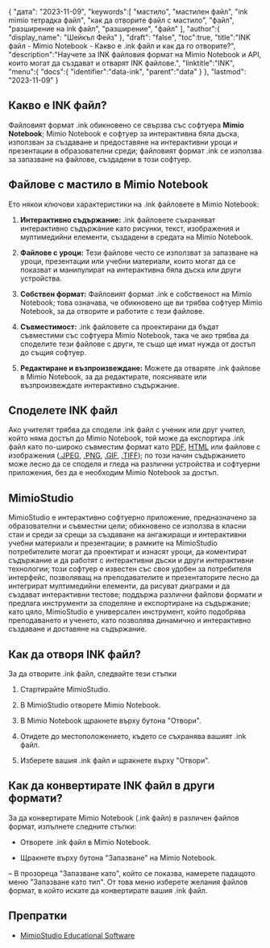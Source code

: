 {
"дата": "2023-11-09",
   "keywords":[
"мастило",
"мастилен файл",
"ink mimio тетрадка файл",
"как да отворите файл с мастило",
"файл",
"разширение на ink файл",
"разширение",
"файл"
],
   "author":{
"display_name": "Шейкъл Фейз"
},
"draft": "false",
"toc":true,
"title":"INK файл - Mimio Notebook - Какво е .ink файл и как да го отворите?",
   "description":"Научете за INK файловия формат на Mimio Notebook и API, които могат да създават и отварят INK файлове.",
   "linktitle":"INK",
   "menu":{
      "docs":{
         "identifier":"data-ink",
         "parent":"data"
}
},
"lastmod": "2023-11-09"
}

## Какво е INK файл?

Файловият формат .ink обикновено се свързва със софтуера **Mimio Notebook**; Mimio Notebook е софтуер за интерактивна бяла дъска, използван за създаване и предоставяне на интерактивни уроци и презентации в образователни среди; файловият формат .ink се използва за запазване на файлове, създадени в този софтуер.

## Файлове с мастило в Mimio Notebook

Ето някои ключови характеристики на .ink файловете в Mimio Notebook:

1. **Интерактивно съдържание:** .ink файловете съхраняват интерактивно съдържание като рисунки, текст, изображения и мултимедийни елементи, създадени в средата на Mimio Notebook.
    








2. **Файлове с уроци:** Тези файлове често се използват за запазване на уроци, презентации или учебни материали, които могат да се показват и манипулират на интерактивна бяла дъска или други устройства.
    








3. **Собствен формат:** Файловият формат .ink е собственост на Mimio Notebook; това означава, че обикновено ще ви трябва софтуер Mimio Notebook, за да отворите и работите с тези файлове.
    








4. **Съвместимост:** .ink файловете са проектирани да бъдат съвместими със софтуера Mimio Notebook, така че ако трябва да споделите тези файлове с други, те също ще имат нужда от достъп до същия софтуер.
    








5. **Редактиране и възпроизвеждане:** Можете да отваряте .ink файлове в Mimio Notebook, за да редактирате, пояснявате или възпроизвеждате интерактивно съдържание.

## Споделете INK файл

Ако учителят трябва да сподели .ink файл с ученик или друг учител, който няма достъп до Mimio Notebook, той може да експортира .ink файл като по-широко съвместим формат като [PDF](/bg/pdf/), [HTML](/bg/web/html/) или файлове с изображения ([.JPEG](/bg/image/jpeg/), [.PNG](/bg/image/png/), [.GIF](/bg/image/gif/), [.TIFF](/bg/image/tiff/)); по този начин съдържанието може лесно да се споделя и гледа на различни устройства и софтуерни приложения, без да е необходим Mimio Notebook за достъп.

## MimioStudio

MimioStudio е интерактивно софтуерно приложение, предназначено за образователни и съвместни цели; обикновено се използва в класни стаи и среди за срещи за създаване на ангажиращи и интерактивни учебни материали и презентации; в рамките на MimioStudio потребителите могат да проектират и изнасят уроци, да коментират съдържание и да работят с интерактивни дъски и други интерактивни технологии; този софтуер е известен със своя удобен за потребителя интерфейс, позволяващ на преподавателите и презентаторите лесно да интегрират мултимедийни елементи, да рисуват диаграми и да създават интерактивни тестове; поддържа различни файлови формати и предлага инструменти за споделяне и експортиране на съдържание; като цяло, MimioStudio е универсален инструмент, който подобрява преподаването и ученето, като позволява динамично и интерактивно създаване и доставяне на съдържание.

## Как да отворя INK файл?

За да отворите .ink файл, следвайте тези стъпки

1. Стартирайте MimioStudio.
    








2. В MimioStudio отворете Mimio Notebook.
    








3. В Mimio Notebook щракнете върху бутона "Отвори".
    








4. Отидете до местоположението, където се съхранява вашият .ink файл.
    








5. Изберете вашия .ink файл и щракнете върху "Отвори".

## Как да конвертирате INK файл в други формати?

За да конвертирате Mimio Notebook (.ink файл) в различен файлов формат, изпълнете следните стъпки:

- Отворете .ink файл в Mimio Notebook.

- Щракнете върху бутона "Запазване" на Mimio Notebook.

– В прозореца "Запазване като", който се показва, намерете падащото меню "Запазване като тип". От това меню изберете желания файлов формат, в който искате да конвертирате вашия .ink файл.

## Препратки
* [MimioStudio Educational Software](https://boxlight.com/products/apps-for-the-classroom/mimiostudio-educational-software)
